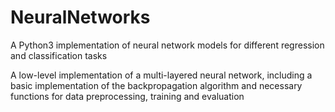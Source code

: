 # NeuralNetworks
A Python3 implementation of neural network models for different regression and classification tasks

A low-level implementation of a multi-layered neural network, including a basic implementation of the backpropagation algorithm and necessary functions for data preprocessing, training and evaluation
